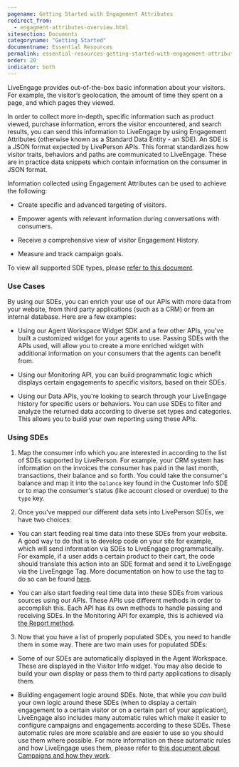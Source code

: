 ```yaml
---
pagename: Getting Started with Engagement Attributes
redirect_from:
  - engagment-attributes-overview.html
sitesection: Documents
categoryname: "Getting Started"
documentname: Essential Resources
permalink: essential-resources-getting-started-with-engagement-attributes.html
order: 20
indicator: both
---
```


LiveEngage provides out-of-the-box basic information about your visitors. For example, the visitor’s geolocation, the amount of time they spent on a page, and which pages they viewed.

In order to collect more in-depth, specific information such as product viewed, purchase information, errors the visitor encountered, and search results, you can send this information to LiveEngage by using Engagement Attributes (otherwise known as a Standard Data Entity - an SDE). An SDE is a JSON format expected by LivePerson APIs. This format standardizes how visitor traits, behaviors and paths are communicated to LiveEngage. These are in practice data snippets which contain information on the consumer in JSON format.

Information collected using Engagement Attributes can be used to achieve the following:

* Create specific and advanced targeting of visitors.

* Empower agents with relevant information during conversations with consumers.

* Receive a comprehensive view of visitor Engagement History.

* Measure and track campaign goals.

To view all supported SDE types, please [refer to this document](engagement-attributes-overview.html).

### Use Cases

By using our SDEs, you can enrich your use of our APIs with more data from your website, from third party applications (such as a CRM) or from an internal database. Here are a few examples:

* Using our Agent Workspace Widget SDK and a few other APIs, you've built a customized widget for your agents to use. Passing SDEs with the APIs used, will allow you to create a more enriched widget with additional information on your consumers that the agents can benefit from.

* Using our Monitoring API, you can build programmatic logic which displays certain engagements to specific visitors, based on their SDEs.

* Using our Data APIs, you're looking to search through your LiveEngage history for specific users or behaviors. You can use SDEs to filter and analyze the returned data according to diverse set types and categories. This allows you to build your own reporting using these APIs.

### Using SDEs

1) Map the consumer info which you are interested in according to the list of SDEs supported by LivePerson. For example, your CRM system has information on the invoices the consumer has paid in the last month, transactions, their balance and so forth. You could take the consumer's balance and map it into the `balance` key found in the Customer Info SDE or to map the consumer's status (like account closed or overdue) to the `type` key.

2) Once you've mapped our different data sets into LivePerson SDEs, we have two choices:

  * You can start feeding real time data into these SDEs from your website. A good way to do that is to develop code on your site for example, which will send information via SDEs to LiveEngage programmatically. For example, if a user adds a certain product to their cart, the code should translate this action into an SDE format and send it to LiveEngage via the LiveEngage Tag. More documentation on how to use the tag to do so can be found [here](engagement-attributes-setting-up.html).

  * You can also start feeding real time data into these SDEs from various sources using our APIs. These APIs use different methods in order to accomplish this. Each API has its own methods to handle passing and receiving SDEs. In the Monitoring API for example, this is achieved via [the Report method](rt-interactions-monitoring-methods-report.html).

3) Now that you have a list of properly populated SDEs, you need to handle them in some way. There are two main uses for populated SDEs:

  * Some of our SDEs are automatically displayed in the Agent Workspace. These are displayed in the Visitor Info widget. You may also decide to build your own display or pass them to third party applications to disaply them.

  * Building engagement logic around SDEs. Note, that while you _can_ build your own logic around these SDEs (when to display a certain engagement to a certain visitor or on a certain part of your application), LiveEngage also includes many automatic rules which make it easier to configure campaigns and engagements according to these SDEs. These automatic rules are more scalable and are easier to use so you should use them where possible. For more information on these automatic rules and how LiveEngage uses them, please refer to [this document about Campaigns and how they work](https://liveengage.liveperson.net/a/new/?connectionOpenArticle=about-campaigns).
